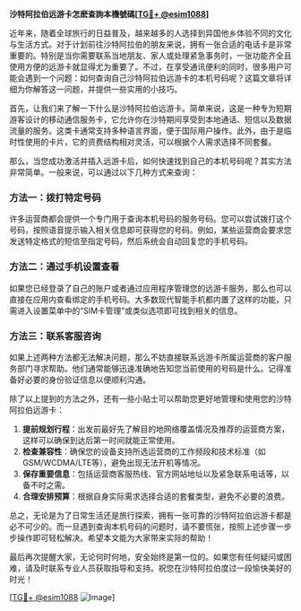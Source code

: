 **沙特阿拉伯远游卡怎麽查詢本機號碼[[TG💪+ @esim1088](https://t.me/s/esim1088)]**

近年来，随着全球旅行的日益普及，越来越多的人选择到异国他乡体验不同的文化与生活方式。对于计划前往沙特阿拉伯的朋友来说，拥有一张合适的电话卡是非常重要的。特别是当你需要联系当地朋友、家人或处理紧急事务时，一张功能齐全且使用方便的远游卡就显得尤为重要了。不过，在享受通讯便利的同时，很多用户可能会遇到一个问题：如何查询自己沙特阿拉伯远游卡的本机号码呢？这篇文章将详细为你解答这一问题，并提供一些实用的小技巧。

首先，让我们来了解一下什么是沙特阿拉伯远游卡。简单来说，这是一种专为短期游客设计的移动通信服务卡，它允许你在沙特期间享受到本地通话、短信以及数据流量的服务。这类卡通常支持多种语言界面，便于国际用户操作。此外，由于是临时性使用的卡片，它的资费结构相对灵活，可以根据个人需求选择不同套餐。

那么，当您成功激活并插入远游卡后，如何快速找到自己的本机号码呢？其实方法非常简单。一般来说，可以通过以下几种方式来查询：

### 方法一：拨打特定号码
许多运营商都会提供一个专门用于查询本机号码的服务号码。您可以尝试拨打这个号码，按照语音提示输入相关信息即可获得您的号码。例如，某些运营商会要求您发送特定格式的短信至指定号码，然后系统会自动回复您的手机号码。

### 方法二：通过手机设置查看
如果您已经登录了自己的账户或者通过应用程序管理您的远游卡服务，那么也可以直接在应用内查看绑定的手机号码。大多数现代智能手机都内置了这样的功能，只需进入设置菜单中的“SIM卡管理”或类似选项即可找到相关的信息。

### 方法三：联系客服咨询
如果上述两种方法都无法解决问题，那么不妨直接联系远游卡所属运营商的客户服务部门寻求帮助。他们通常能够迅速准确地告知您当前使用的号码是什么。记得准备好必要的身份验证信息以便顺利沟通。

除了以上提到的方法之外，还有一些小贴士可以帮助您更好地管理和使用您的沙特阿拉伯远游卡：

1. **提前规划行程**：出发前最好先了解目的地网络覆盖情况及推荐的运营商方案，这样可以确保到达后第一时间就能正常使用。
2. **检查兼容性**：确保您的设备支持所选运营商的工作频段和技术标准（如GSM/WCDMA/LTE等），避免出现无法开机等情况。
3. **保存重要信息**：包括运营商客服热线、官方网站地址以及紧急联系电话等，以备不时之需。
4. **合理安排预算**：根据自身实际需求选择合适的套餐类型，避免不必要的浪费。

总之，无论是为了日常生活还是旅行探索，拥有一张可靠的沙特阿拉伯远游卡都是必不可少的。而一旦遇到查询本机号码的问题时，请不要慌张，按照上述步骤一步步操作即可轻松解决。希望本文能为大家带来实际的帮助！

最后再次提醒大家，无论何时何地，安全始终是第一位的。如果您有任何疑问或困难，请及时联系专业人员获取指导和支持。祝您在沙特阿拉伯度过一段愉快美好的时光！

[[TG💪+ @esim1088](https://t.me/s/esim1088) ![Image](https://i.postimg.cc/4NQfJmqS/Snipaste-2025-05-13-00-14-12.png)]